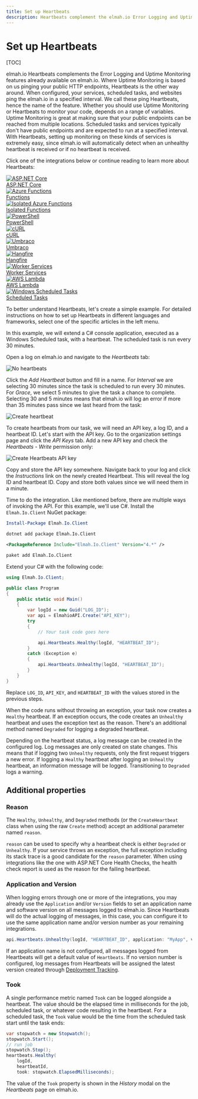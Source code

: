 ```yaml
---
title: Set up Heartbeats
description: Heartbeats complement the elmah.io Error Logging and Uptime Monitoring features. Learn about monitoring scheduled tasks and services.
---
```


# Set up Heartbeats

[TOC]

elmah.io Heartbeats complements the Error Logging and Uptime Monitoring features already available on elmah.io. Where Uptime Monitoring is based on us pinging your public HTTP endpoints, Heartbeats is the other way around. When configured, your services, scheduled tasks, and websites ping the elmah.io in a specified interval. We call these ping Heartbeats, hence the name of the feature. Whether you should use Uptime Monitoring or Heartbeats to monitor your code, depends on a range of variables. Uptime Monitoring is great at making sure that your public endpoints can be reached from multiple locations. Scheduled tasks and services typically don't have public endpoints and are expected to run at a specified interval. With Heartbeats, setting up monitoring on these kinds of services is extremely easy, since elmah.io will automatically detect when an unhealthy heartbeat is received or if no heartbeat is received.

Click one of the integrations below or continue reading to learn more about Heartbeats:

<div class="guides-boxes row">
    <div class="guide-col col-4 col-sm-3 col-md-4 col-lg-3 col-xl-2">
        <a href="/logging-heartbeats-from-asp-net-core/" title="ASP.NET Core">
            <div class="guide-box">
                <div class="guide-image">
                    <img class="no-lightbox" src="/./assets/img/guides/aspnetcore.png" alt="ASP.NET Core" />
                </div>
                <div class="guide-title">ASP.NET Core</div>
            </div>
        </a>
    </div>
    <div class="guide-col col-4 col-sm-3 col-md-4 col-lg-3 col-xl-2">
        <a href="/logging-heartbeats-from-azure-functions/" title="Azure Functions">
            <div class="guide-box">
                <div class="guide-image">
                    <img class="no-lightbox" src="/./assets/img/guides/azure-functions.png" alt="Azure Functions" />
                </div>
                <div class="guide-title">Functions</div>
            </div>
        </a>
    </div>
    <div class="guide-col col-4 col-sm-3 col-md-4 col-lg-3 col-xl-2">
        <a href="/logging-heartbeats-from-isolated-azure-functions/" title="Isolated Azure Functions">
            <div class="guide-box">
                <div class="guide-image">
                    <img class="no-lightbox" src="/./assets/img/guides/azure-functions.png" alt="Isolated Azure Functions" />
                </div>
                <div class="guide-title">Isolated Functions</div>
            </div>
        </a>
    </div>
    <div class="guide-col col-4 col-sm-3 col-md-4 col-lg-3 col-xl-2">
        <a href="/logging-heartbeats-from-powershell/" title="PowerShell">
            <div class="guide-box">
                <div class="guide-image">
                    <img class="no-lightbox" src="/./assets/img/guides/powershell.png" alt="PowerShell" />
                </div>
                <div class="guide-title">PowerShell</div>
            </div>
        </a>
    </div>
    <div class="guide-col col-4 col-sm-3 col-md-4 col-lg-3 col-xl-2">
        <a href="/logging-heartbeats-from-curl/" title="cURL">
            <div class="guide-box">
                <div class="guide-image">
                    <img class="no-lightbox" src="/./assets/img/guides/curl.png" alt="cURL" />
                </div>
                <div class="guide-title">cURL</div>
            </div>
        </a>
    </div>
    <div class="guide-col col-4 col-sm-3 col-md-4 col-lg-3 col-xl-2">
        <a href="/logging-heartbeats-from-umbraco/" title="Umbraco">
            <div class="guide-box">
                <div class="guide-image">
                    <img class="no-lightbox" src="/./assets/img/guides/umbraco.png" alt="Umbraco" />
                </div>
                <div class="guide-title">Umbraco</div>
            </div>
        </a>
    </div>
    <div class="guide-col col-4 col-sm-3 col-md-4 col-lg-3 col-xl-2">
        <a href="/logging-heartbeats-from-hangfire/" title="Hangfire">
            <div class="guide-box">
                <div class="guide-image">
                    <img class="no-lightbox" src="/./assets/img/guides/hangfire.png" alt="Hangfire" />
                </div>
                <div class="guide-title">Hangfire</div>
            </div>
        </a>
    </div>
    <div class="guide-col col-4 col-sm-3 col-md-4 col-lg-3 col-xl-2">
        <a href="/logging-heartbeats-from-net-core-worker-services/" title="Worker Services">
            <div class="guide-box">
                <div class="guide-image">
                    <img class="no-lightbox" src="/./assets/img/guides/aspnetcore.png" alt="Worker Services" />
                </div>
                <div class="guide-title">Worker Services</div>
            </div>
        </a>
    </div>
    <div class="guide-col col-4 col-sm-3 col-md-4 col-lg-3 col-xl-2">
        <a href="/logging-heartbeats-from-aws-lambdas/" title="AWS Lambda">
            <div class="guide-box">
                <div class="guide-image">
                    <img class="no-lightbox" src="/./assets/img/guides/aws-lambda.png" alt="AWS Lambda" />
                </div>
                <div class="guide-title">AWS Lambda</div>
            </div>
        </a>
    </div>
    <div class="guide-col col-4 col-sm-3 col-md-4 col-lg-3 col-xl-2">
        <a href="/logging-heartbeats-from-windows-scheduled-tasks/" title="Windows Scheduled Tasks">
            <div class="guide-box">
                <div class="guide-image">
                    <img class="no-lightbox" src="/./assets/img/guides/windows-scheduled-tasks.png" alt="Windows Scheduled Tasks" />
                </div>
                <div class="guide-title">Scheduled Tasks</div>
            </div>
        </a>
    </div>
</div>

To better understand Heartbeats, let's create a simple example. For detailed instructions on how to set up Heartbeats in different languages and frameworks, select one of the specific articles in the left menu.

In this example, we will extend a C# console application, executed as a Windows Scheduled task, with a heartbeat. The scheduled task is run every 30 minutes.

Open a log on elmah.io and navigate to the *Heartbeats* tab:

![No heartbeats](images/no-heartbeats-v2.png)

Click the *Add Heartbeat* button and fill in a name. For *Interval* we are selecting 30 minutes since the task is scheduled to run every 30 minutes. For *Grace*, we select 5 minutes to give the task a chance to complete. Selecting 30 and 5 minutes means that elmah.io will log an error if more than 35 minutes pass since we last heard from the task:

![Create heartbeat](images/create-heartbeat-v2.png)

To create heartbeats from our task, we will need an API key, a log ID, and a heartbeat ID. Let's start with the API key. Go to the organization settings page and click the *API Keys* tab. Add a new API key and check the *Heartbeats - Write* permission only:

![Create Heartbeats API key](images/create-heartbeats-api-key-v2.png)

Copy and store the API key somewhere. Navigate back to your log and click the *Instructions* link on the newly created Heartbeat. This will reveal the log ID and heartbeat ID. Copy and store both values since we will need them in a minute.

Time to do the integration. Like mentioned before, there are multiple ways of invoking the API. For this example, we'll use C#. Install the `Elmah.Io.Client` NuGet package:

```powershell fct_label="Package Manager"
Install-Package Elmah.Io.Client
```
```cmd fct_label=".NET CLI"
dotnet add package Elmah.Io.Client
```
```xml fct_label="PackageReference"
<PackageReference Include="Elmah.Io.Client" Version="4.*" />
```
```xml fct_label="Paket CLI"
paket add Elmah.Io.Client
```

Extend your C# with the following code:

```csharp
using Elmah.Io.Client;

public class Program
{
    public static void Main()
    {
        var logId = new Guid("LOG_ID");
        var api = ElmahioAPI.Create("API_KEY");
        try
        {
            // Your task code goes here

            api.Heartbeats.Healthy(logId, "HEARTBEAT_ID");
        }
        catch (Exception e)
        {
            api.Heartbeats.Unhealthy(logId, "HEARTBEAT_ID");
        }
    }
}
```

Replace `LOG_ID`, `API_KEY`, and `HEARTBEAT_ID` with the values stored in the previous steps.

When the code runs without throwing an exception, your task now creates a `Healthy` heartbeat. If an exception occurs, the code creates an `Unhealthy` heartbeat and uses the exception text as the reason. There's an additional method named `Degraded` for logging a degraded heartbeat.

Depending on the heartbeat status, a log message can be created in the configured log. Log messages are only created on state changes. This means that if logging two `Unhealthy` requests, only the first request triggers a new error. If logging a `Healthy` heartbeat after logging an `Unhealthy` heartbeat, an information message will be logged. Transitioning to `Degraded` logs a warning.

## Additional properties

### Reason

The `Healthy`, `Unhealthy`, and `Degraded` methods (or the `CreateHeartbeat` class when using the raw `Create` method) accept an additional parameter named `reason`.

`reason` can be used to specify why a heartbeat check is either `Degraded` or `Unhealthy`. If your service throws an exception, the full exception including its stack trace is a good candidate for the `reason` parameter. When using integrations like the one with ASP.NET Core Health Checks, the health check report is used as the reason for the failing heartbeat.

### Application and Version

When logging errors through one or more of the integrations, you may already use the `Application` and/or `Version` fields to set an application name and software version on all messages logged to elmah.io. Since Heartbeats will do the actual logging of messages, in this case, you can configure it to use the same application name and/or version number as your remaining integrations.

```csharp
api.Heartbeats.Unhealthy(logId, "HEARTBEAT_ID", application: "MyApp", version: "1.0.0");
```

If an application name is not configured, all messages logged from Heartbeats will get a default value of `Heartbeats`. If no version number is configured, log messages from Heartbeats will be assigned the latest version created through [Deployment Tracking](https://elmah.io/features/deployment-tracking/).

### Took

A single performance metric named `Took` can be logged alongside a heartbeat. The value should be the elapsed time in milliseconds for the job, scheduled task, or whatever code resulting in the heartbeat. For a scheduled task, the `Took` value would be the time from the scheduled task start until the task ends:

```csharp
var stopwatch = new Stopwatch();
stopwatch.Start();
// run job
stopwatch.Stop();
heartbeats.Healthy(
    logId,
    heartbeatId,
    took: stopwatch.ElapsedMilliseconds);
```

The value of the `Took` property is shown in the *History* modal on the *Heartbeats* page on elmah.io.